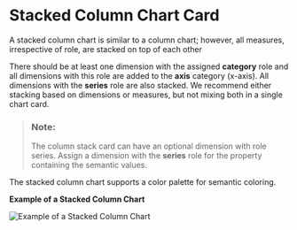 <!-- loioc54b815a908f423695d0e080d3830b7f -->

# Stacked Column Chart Card

A stacked column chart is similar to a column chart; however, all measures, irrespective of role, are stacked on top of each other

There should be at least one dimension with the assigned **category** role and all dimensions with this role are added to the **axis** category \(x-axis\). All dimensions with the **series** role are also stacked. We recommend either stacking based on dimensions or measures, but not mixing both in a single chart card.

> ### Note:  
> The column stack card can have an optional dimension with role series. Assign a dimension with the **series** role for the property containing the semantic values.

The stacked column chart supports a color palette for semantic coloring.

   
  
**Example of a Stacked Column Chart**

 ![](../01_Whats-New/images/WhatsNew_138_OVP_StackedColumn_751363a.png "Example of a Stacked Column Chart") 

